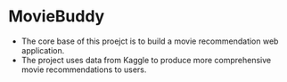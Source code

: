 # MovieBuddy

- The core base of this proejct is to build a movie recommendation web application.
- The project uses data from Kaggle to produce more comprehensive movie recommendations to users.
